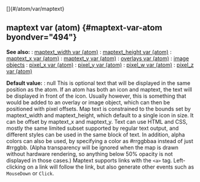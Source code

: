 []{#/atom/var/maptext}
## maptext var (atom) {#maptext-var-atom byondver="494"}
**See also:**
:   [maptext_width var (atom)](#/atom/var/maptext_width)
:   [maptext_height var (atom)](#/atom/var/maptext_height)
:   [maptext_x var (atom)](#/atom/var/maptext_x)
:   [maptext_y var (atom)](#/atom/var/maptext_y)
:   [overlays var (atom)](#/atom/var/overlays)
:   [image objects](#/image)
:   [pixel_x var (atom)](#/atom/var/pixel_x)
:   [pixel_y var (atom)](#/atom/var/pixel_y)
:   [pixel_w var (atom)](#/atom/var/pixel_w)
:   [pixel_z var (atom)](#/atom/var/pixel_z)
<!-- -->
**Default value:**
:   null
This is optional text that will be displayed in the same position as the
atom. If an atom has both an icon and maptext, the text will be
displayed in front of the icon. Usually however, this is something that
would be added to an overlay or image object, which can then be
positioned with pixel offsets.
Map text is constrained to the bounds set by maptext_width and
maptext_height, which default to a single icon in size. It can be offset
by maptext_x and maptext_y.
Text can use HTML and CSS, mostly the same limited subset supported by
regular text output, and different styles can be used in the same block
of text. In addition, alpha colors can also be used, by specifying a
color as #rrggbbaa instead of just #rrggbb. (Alpha transparency will be
ignored when the map is drawn without hardware rendering, so anything
below 50% opacity is not displayed in those cases.)
Maptext supports links with the `<a>` tag. Left-clicking on a link will
follow the link, but also generate other events such as `MouseDown` or
`Click`.